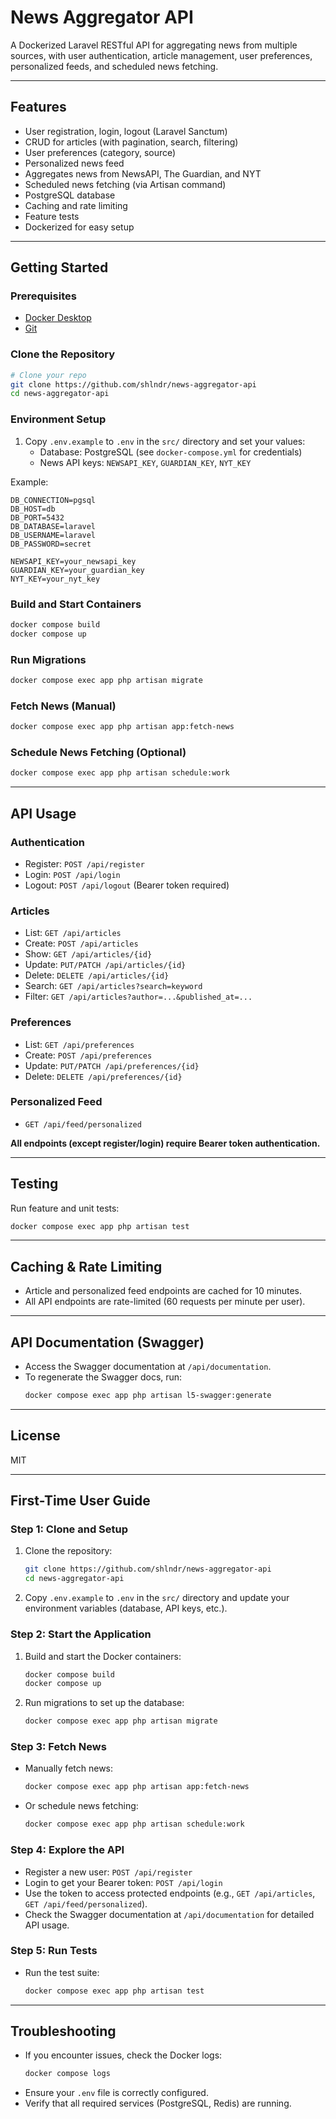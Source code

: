 # News Aggregator API

A Dockerized Laravel RESTful API for aggregating news from multiple sources, with user authentication, article management, user preferences, personalized feeds, and scheduled news fetching.

---

## Features
- User registration, login, logout (Laravel Sanctum)
- CRUD for articles (with pagination, search, filtering)
- User preferences (category, source)
- Personalized news feed
- Aggregates news from NewsAPI, The Guardian, and NYT
- Scheduled news fetching (via Artisan command)
- PostgreSQL database
- Caching and rate limiting
- Feature tests
- Dockerized for easy setup

---

## Getting Started

### Prerequisites
- [Docker Desktop](https://www.docker.com/products/docker-desktop/)
- [Git](https://git-scm.com/downloads)

### Clone the Repository
```sh
# Clone your repo
git clone https://github.com/shlndr/news-aggregator-api
cd news-aggregator-api
```

### Environment Setup
1. Copy `.env.example` to `.env` in the `src/` directory and set your values:
   - Database: PostgreSQL (see `docker-compose.yml` for credentials)
   - News API keys: `NEWSAPI_KEY`, `GUARDIAN_KEY`, `NYT_KEY`
   
Example:
```env
DB_CONNECTION=pgsql
DB_HOST=db
DB_PORT=5432
DB_DATABASE=laravel
DB_USERNAME=laravel
DB_PASSWORD=secret

NEWSAPI_KEY=your_newsapi_key
GUARDIAN_KEY=your_guardian_key
NYT_KEY=your_nyt_key
```

### Build and Start Containers
```sh
docker compose build
docker compose up
```

### Run Migrations
```sh
docker compose exec app php artisan migrate
```

### Fetch News (Manual)
```sh
docker compose exec app php artisan app:fetch-news
```

### Schedule News Fetching (Optional)
```sh
docker compose exec app php artisan schedule:work
```

---

## API Usage

### Authentication
- Register: `POST /api/register`
- Login: `POST /api/login`
- Logout: `POST /api/logout` (Bearer token required)

### Articles
- List: `GET /api/articles`
- Create: `POST /api/articles`
- Show: `GET /api/articles/{id}`
- Update: `PUT/PATCH /api/articles/{id}`
- Delete: `DELETE /api/articles/{id}`
- Search: `GET /api/articles?search=keyword`
- Filter: `GET /api/articles?author=...&published_at=...`

### Preferences
- List: `GET /api/preferences`
- Create: `POST /api/preferences`
- Update: `PUT/PATCH /api/preferences/{id}`
- Delete: `DELETE /api/preferences/{id}`

### Personalized Feed
- `GET /api/feed/personalized`

**All endpoints (except register/login) require Bearer token authentication.**

---

## Testing

Run feature and unit tests:
```sh
docker compose exec app php artisan test
```

---

## Caching & Rate Limiting
- Article and personalized feed endpoints are cached for 10 minutes.
- All API endpoints are rate-limited (60 requests per minute per user).

---

## API Documentation (Swagger)
- Access the Swagger documentation at `/api/documentation`.
- To regenerate the Swagger docs, run:
  ```sh
  docker compose exec app php artisan l5-swagger:generate
  ```

---

## License
MIT

---

## First-Time User Guide

### Step 1: Clone and Setup
1. Clone the repository:
   ```sh
   git clone https://github.com/shlndr/news-aggregator-api
   cd news-aggregator-api
   ```
2. Copy `.env.example` to `.env` in the `src/` directory and update your environment variables (database, API keys, etc.).

### Step 2: Start the Application
1. Build and start the Docker containers:
   ```sh
   docker compose build
   docker compose up
   ```
2. Run migrations to set up the database:
   ```sh
   docker compose exec app php artisan migrate
   ```

### Step 3: Fetch News
- Manually fetch news:
  ```sh
  docker compose exec app php artisan app:fetch-news
  ```
- Or schedule news fetching:
  ```sh
  docker compose exec app php artisan schedule:work
  ```

### Step 4: Explore the API
- Register a new user: `POST /api/register`
- Login to get your Bearer token: `POST /api/login`
- Use the token to access protected endpoints (e.g., `GET /api/articles`, `GET /api/feed/personalized`).
- Check the Swagger documentation at `/api/documentation` for detailed API usage.

### Step 5: Run Tests
- Run the test suite:
  ```sh
  docker compose exec app php artisan test
  ```

---

## Troubleshooting
- If you encounter issues, check the Docker logs:
  ```sh
  docker compose logs
  ```
- Ensure your `.env` file is correctly configured.
- Verify that all required services (PostgreSQL, Redis) are running.
